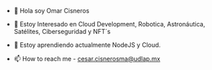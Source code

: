 - 👋 Hola soy Omar Cisneros
- 👀 Estoy Interesado en Cloud Development, Robotica, Astronáutica, Satélites, Ciberseguridad y NFT´s
- 🌱 Estoy aprendiendo actualmente NodeJS y Cloud.

- 📫 How to reach me -  cesar.cisnerosma@udlap.mx
